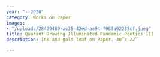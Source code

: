 ```yaml
---
year: "--2020"
category: Works on Paper
images:
- "/uploads/28499489-ac35-42ed-ae94-f98fa02235cf.jpeg"
title: Quarant Drawing Illuminated Pandemic Poetics III
description: Ink and gold leaf on Paper. 30”x 22”

---
```

